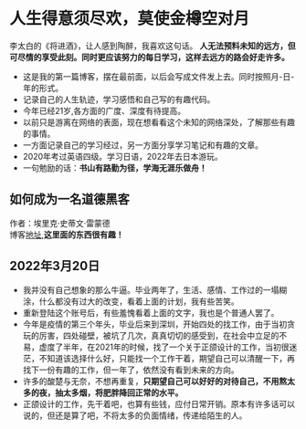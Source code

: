 # 人生得意须尽欢，莫使金樽空对月

李太白的《将进酒》，让人感到陶醉，我喜欢这句话。  **人无法预料未知的远方，但可尽情的享受此刻。同时更应该努力的每日学习，这样去远方的路会好走许多。**

* 这是我的第一篇博客，摆在最前面，以后会写成文件发上去。同时按照月-日-年的形式。
* 记录自己的人生轨迹，学习感悟和自己写的有趣代码。
* 今年已经21岁,各方面的广度、深度有待提高。
* 以前只是游离在网络的表面，现在想看看这个未知的网络深处，了解那些有趣的事情。
* 一方面记录自己的学习经过，另一方面分享学习笔记和有趣的文章。
* 2020年考过英语四级。学习日语，2022年去日本游玩。
* 一句勉励的话：**书山有路勤为径，学海无涯乐做舟！**

## 如何成为一名道德黑客

作者：埃里克·史蒂文·雷蒙德  
博客[地址](http://catb.org/~esr/faqs/hacker-howto.html),**这里面的东西很有趣！**



## 2022年3月20日

* 我并没有自己想象的那么牛逼。毕业两年了，生活、感情、工作过的一塌糊涂，什么都没有过大的改变，看着上面的计划，我有些苦笑。
* 重新登陆这个账号后，有些羞愧看着上面的文字，我也是个普通人罢了。
* 今年是疫情的第三个年头，毕业后来到深圳，开始四处的找工作，由于当初贪玩的厉害，四处碰壁，被坑了几次，真真切切的感受到，在社会中立足的不易，虚度了半年，在2021年的时候，找了一个关于正颌设计的工作，当初很迷茫，不知道该选择什么好，只能找一个工作干着，期望自己可以清醒一下，再找下一份有趣的工作，但一年了，依然没有看到未来的方向。
* 许多的酸楚与无奈，不想再重复，**只期望自己可以好好的对待自己，不用熬太多的夜，抽太多烟，将肥胖降回正常的水平。**
* 正颌设计的工作，先干着吧，也算有些钱，应付日常开销。原本有许多话可以说的，但还是算了吧，不将太多的负面情绪，传递给陌生的人。
